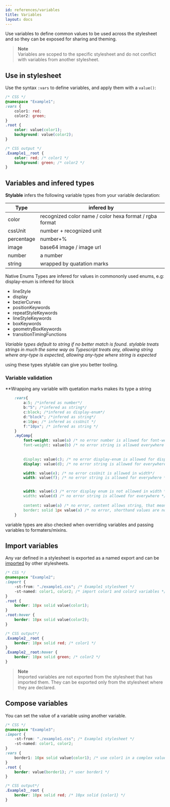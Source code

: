 ```yaml
---
id: references/variables
title: Variables
layout: docs
---
```


Use variables to define common values to be used across the stylesheet and so they can be exposed for sharing and theming.

> **Note**    
> Variables are scoped to the specific stylesheet and do not conflict with variables from another stylesheet.

## Use in stylesheet

Use the syntax `:vars` to define variables, and apply them with a `value()`:

```css
/* CSS */
@namespace "Example1";
:vars {
    color1: red;
    color2: green;
}
.root {
    color: value(color1);
    background: value(color2);
}
```

```css
/* CSS output */
.Example1__root {
    color: red; /* color1 */
    background: green; /* color2 */
}
```

## Variables and infered types

**Stylable** infers the following variable types from your variable declaration:


| Type | infered by |
|----|----|
|color| recognized color name / color hexa format / rgba format | 
|cssUnit| number + recognized unit | 
|percentage| number+% | 
|image| base64 image / image url | 
|number| a number | 
|string| wrapped by quatation marks |


Native Enums Types are infered for values in commononly used enums, e.g: display-enum is infered for block

* lineStyle
* display
* bezierCurves
* positionKeywords
* repeatStyleKeywords
* lineStyleKeywords
* boxKeywords
* geometryBoxKeywords
* transitionTimingFunctions

*Variable types default to string if no better match is found.*
*stylable treats strings in much the same way as Typescript treats any, allowing string where any-type is expected, allowing any-type where string is expected*


using these types stylable can give you better tooling.

### Variable validation 

**Wrapping any variable with quetation marks makes its type a string
```css
    :vars{
        a:5; /*infered as number*/
        b:"5"; /*infered as string*/
        c:block; /*infered as display-enum*/
        d:"block"; /*infered as string*/
        e:10px; /* infered as cssUnit */
        f:"10px"; /* infered as string */
    }
    .myComp{
        font-weight: value(a) /* no error number is allowed for font-weight */
        font-weight: value(b) /* no error string is allowed everywhere */
        
        
        display: value(c); /* no error display-enum is allowed for display */
        display: value(d); /* no error string is allowed for everywhere */

        width: value(e); /* no error cssUnit is allowed in width*/
        width: value(f); /* no error string is allowed for everywhere */


        width: value(c) /* error display enum is not allowed in width */
        width: value(d) /* no error string is allowed for everywhere */
        
        content: value(a) /* no error, content allows string, that means everytype is allowed */
        border: solid 1px value(a) /* no error, shorthand values are not currently checked */
    }
```

variable types are also checked when overriding variables and passing variables to formaters/mixins.

## Import variables

Any var defined in a stylesheet is exported as a named export and can be [imported](./imports.md) by other stylesheets.

```css
/* CSS */
@namespace "Example2";
:import {
    -st-from: "./example1.css"; /* Example1 stylesheet */
    -st-named: color1, color2; /* import color1 and color2 variables */
}
.root {
    border: 10px solid value(color1);
}
.root:hover {
    border: 10px solid value(color2);
}
```

```css
/* CSS output*/
.Example2__root {
    border: 10px solid red; /* color1 */
}
.Example2__root:hover {
    border: 10px solid green; /* color2 */
}
```

> **Note**  
>Imported variables are not exported from the stylesheet that has imported them. They can be exported only from the stylesheet where they are declared.


## Compose variables

You can set the value of a variable using another variable.

```css
/* CSS */
@namespace "Example3";
:import {
    -st-from: "./example1.css"; /* Example1 stylesheet */
    -st-named: color1, color2;
}
:vars {
    border1: 10px solid value(color1); /* use color1 in a complex value */
}
.root {
    border: value(border1); /* user border1 */
}
```

```css
/* CSS output*/
.Example3__root {
    border: 10px solid red; /* 10px solid {color1} */
}
```
